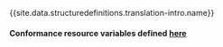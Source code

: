 {{site.data.structuredefinitions.translation-intro.name}}

#### Conformance resource variables defined [here](http://wiki.hl7.org/index.php?title=IG_Publisher_Documentation#Jekyll)
